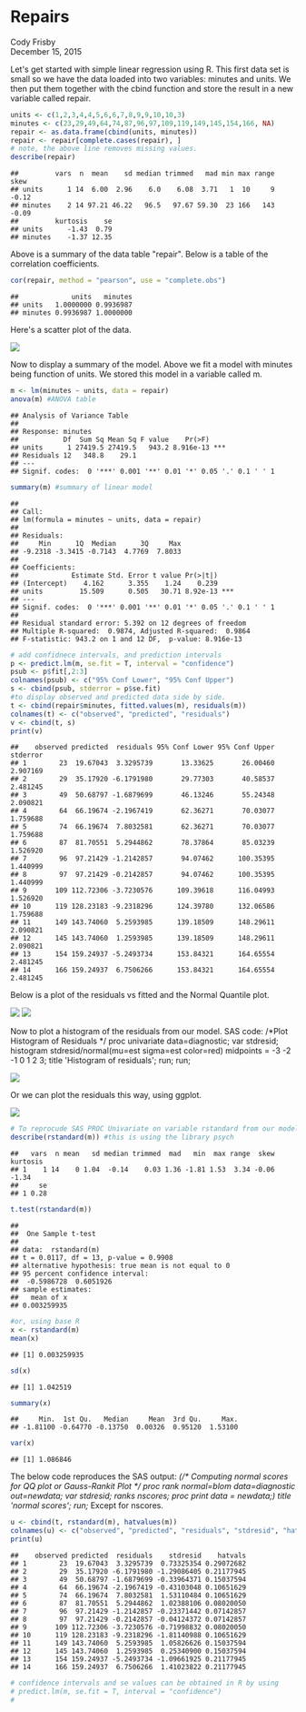 # Repairs
Cody Frisby  
December 15, 2015  



Let's get started with simple linear regression using R.  This first data set is small so we have the data loaded into two variables: minutes and units.  We then put them together with the cbind function and store the result in a new variable called repair.


```r
units <- c(1,2,3,4,4,5,6,6,7,8,9,9,10,10,3)
minutes <- c(23,29,49,64,74,87,96,97,109,119,149,145,154,166, NA)
repair <- as.data.frame(cbind(units, minutes))
repair <- repair[complete.cases(repair), ] 
# note, the above line removes missing values.
describe(repair)
```

```
##         vars  n  mean    sd median trimmed   mad min max range  skew
## units      1 14  6.00  2.96    6.0    6.08  3.71   1  10     9 -0.12
## minutes    2 14 97.21 46.22   96.5   97.67 59.30  23 166   143 -0.09
##         kurtosis    se
## units      -1.43  0.79
## minutes    -1.37 12.35
```

Above is a summary of the data table "repair".  Below is a table of the correlation coefficients.  


```r
cor(repair, method = "pearson", use = "complete.obs")
```

```
##             units   minutes
## units   1.0000000 0.9936987
## minutes 0.9936987 1.0000000
```

Here's a scatter plot of the data.

![](repair_files/figure-html/unnamed-chunk-4-1.png) 


Now to display a summary of the model.  Above we fit a model with minutes being function of units.  We stored this model in a variable called m.


```r
m <- lm(minutes ~ units, data = repair)
anova(m) #ANOVA table
```

```
## Analysis of Variance Table
## 
## Response: minutes
##           Df  Sum Sq Mean Sq F value    Pr(>F)    
## units      1 27419.5 27419.5   943.2 8.916e-13 ***
## Residuals 12   348.8    29.1                      
## ---
## Signif. codes:  0 '***' 0.001 '**' 0.01 '*' 0.05 '.' 0.1 ' ' 1
```

```r
summary(m) #summary of linear model
```

```
## 
## Call:
## lm(formula = minutes ~ units, data = repair)
## 
## Residuals:
##     Min      1Q  Median      3Q     Max 
## -9.2318 -3.3415 -0.7143  4.7769  7.8033 
## 
## Coefficients:
##             Estimate Std. Error t value Pr(>|t|)    
## (Intercept)    4.162      3.355    1.24    0.239    
## units         15.509      0.505   30.71 8.92e-13 ***
## ---
## Signif. codes:  0 '***' 0.001 '**' 0.01 '*' 0.05 '.' 0.1 ' ' 1
## 
## Residual standard error: 5.392 on 12 degrees of freedom
## Multiple R-squared:  0.9874,	Adjusted R-squared:  0.9864 
## F-statistic: 943.2 on 1 and 12 DF,  p-value: 8.916e-13
```



```r
# add confidnece intervals, and prediction intervals
p <- predict.lm(m, se.fit = T, interval = "confidence")
psub <- p$fit[,2:3]
colnames(psub) <- c("95% Conf Lower", "95% Conf Upper")
s <- cbind(psub, stderror = p$se.fit)
#to display observed and predicted data side by side.
t <- cbind(repair$minutes, fitted.values(m), residuals(m))
colnames(t) <- c("observed", "predicted", "residuals")
v <- cbind(t, s)
print(v)
```

```
##    observed predicted  residuals 95% Conf Lower 95% Conf Upper stderror
## 1        23  19.67043  3.3295739       13.33625       26.00460 2.907169
## 2        29  35.17920 -6.1791980       29.77303       40.58537 2.481245
## 3        49  50.68797 -1.6879699       46.13246       55.24348 2.090821
## 4        64  66.19674 -2.1967419       62.36271       70.03077 1.759688
## 5        74  66.19674  7.8032581       62.36271       70.03077 1.759688
## 6        87  81.70551  5.2944862       78.37864       85.03239 1.526920
## 7        96  97.21429 -1.2142857       94.07462      100.35395 1.440999
## 8        97  97.21429 -0.2142857       94.07462      100.35395 1.440999
## 9       109 112.72306 -3.7230576      109.39618      116.04993 1.526920
## 10      119 128.23183 -9.2318296      124.39780      132.06586 1.759688
## 11      149 143.74060  5.2593985      139.18509      148.29611 2.090821
## 12      145 143.74060  1.2593985      139.18509      148.29611 2.090821
## 13      154 159.24937 -5.2493734      153.84321      164.65554 2.481245
## 14      166 159.24937  6.7506266      153.84321      164.65554 2.481245
```


Below is a plot of the residuals vs fitted and the Normal Quantile plot.  

![](repair_files/figure-html/unnamed-chunk-7-1.png) ![](repair_files/figure-html/unnamed-chunk-7-2.png) 


Now to plot a histogram of the residuals from our model.
SAS code: 
/*Plot Histogram of Residuals */
proc univariate data=diagnostic;
	var stdresid;
	histogram stdresid/normal(mu=est sigma=est color=red)
						midpoints = -3 -2 -1 0 1 2 3;
	title 'Histogram of residuals'; run;
run;



![](repair_files/figure-html/unnamed-chunk-9-1.png) 


Or we can plot the residuals this way, using ggplot.

![](repair_files/figure-html/unnamed-chunk-10-1.png) 



```r
# To reprocude SAS PROC Univariate on variable rstandard from our model m.
describe(rstandard(m)) #this is using the library psych
```

```
##   vars  n mean   sd median trimmed  mad   min  max range  skew kurtosis
## 1    1 14    0 1.04  -0.14    0.03 1.36 -1.81 1.53  3.34 -0.06    -1.34
##     se
## 1 0.28
```

```r
t.test(rstandard(m))
```

```
## 
## 	One Sample t-test
## 
## data:  rstandard(m)
## t = 0.0117, df = 13, p-value = 0.9908
## alternative hypothesis: true mean is not equal to 0
## 95 percent confidence interval:
##  -0.5986728  0.6051926
## sample estimates:
##   mean of x 
## 0.003259935
```

```r
#or, using base R
x <- rstandard(m)
mean(x)
```

```
## [1] 0.003259935
```

```r
sd(x) 
```

```
## [1] 1.042519
```

```r
summary(x) 
```

```
##     Min.  1st Qu.   Median     Mean  3rd Qu.     Max. 
## -1.81100 -0.64770 -0.13750  0.00326  0.95120  1.53100
```

```r
var(x)
```

```
## [1] 1.086846
```

The below code reproduces the SAS output:
_(/* Computing normal scores for QQ plot or Gauss-Rankit Plot */
proc rank normal=blom data=diagnostic out=newdata;
	var stdresid;
	ranks nscores;
proc print data = newdata;)
	title 'normal scores'; run;_
Except for nscores. 


```r
u <- cbind(t, rstandard(m), hatvalues(m))
colnames(u) <- c("observed", "predicted", "residuals", "stdresid", "hatvals")
print(u)
```

```
##    observed predicted  residuals    stdresid    hatvals
## 1        23  19.67043  3.3295739  0.73325354 0.29072682
## 2        29  35.17920 -6.1791980 -1.29086405 0.21177945
## 3        49  50.68797 -1.6879699 -0.33964371 0.15037594
## 4        64  66.19674 -2.1967419 -0.43103048 0.10651629
## 5        74  66.19674  7.8032581  1.53110484 0.10651629
## 6        87  81.70551  5.2944862  1.02388106 0.08020050
## 7        96  97.21429 -1.2142857 -0.23371442 0.07142857
## 8        97  97.21429 -0.2142857 -0.04124372 0.07142857
## 9       109 112.72306 -3.7230576 -0.71998832 0.08020050
## 10      119 128.23183 -9.2318296 -1.81140988 0.10651629
## 11      149 143.74060  5.2593985  1.05826626 0.15037594
## 12      145 143.74060  1.2593985  0.25340900 0.15037594
## 13      154 159.24937 -5.2493734 -1.09661925 0.21177945
## 14      166 159.24937  6.7506266  1.41023822 0.21177945
```

```r
# confidence intervals and se values can be obtained in R by using
# predict.lm(m, se.fit = T, interval = "confidence")
# 
```



